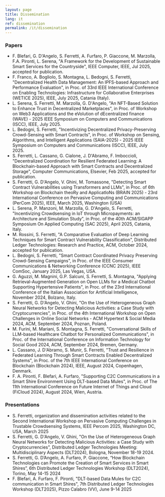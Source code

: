 ```yaml
---
layout: page
title: Dissemination
lang: it
ref: dissemination
permalink: /it/dissemination
---
```


### Papers
- F. Blefari, G. D'Angelo, S. Ferretti, A. Furfaro, P. Giaccone, M. Marzolla, F.A. Pironti, L. Serena, "A Framework for the Development of Sustainable Smart Services for the Countryside", IEEE Computer, IEEE, Jul 2025, accepted for publication.
- F. Franco, A. Bogliolo, S. Montagna, L. Bedogni, S. Ferretti, "Decentralized Health Data Management: An IPFS-based Approach and Performance Evaluation", in Proc. of 33rd IEEE International Conference on Enabling Technologies: Infrastructure for Collaborative Enterprises (WETICE 2025), IEEE, July 2025, Catania (Italy).
- L. Serena, S. Ferretti, M. Marzolla, G. D'Angelo, "An NFT-Based Solution to Enhance Trust in Decentralized Marketplaces", in Proc. of Workshop on Web3 Applications and the eVolution of dEcentralized finance (WAVE) - 2025 IEEE Symposium on Computers and Communications (ISCC), IEEE, July 2025.
- L. Bedogni, S. Ferretti, "Incentivizing Decentralized Privacy-Preserving Crowd-Sensing with Smart Contracts", in Proc. of Workshop on Sensing, Algorithms, and Intelligent Applications (SAIA-2025) - 2025 IEEE Symposium on Computers and Communications (ISCC), IEEE, July 2025.
- S. Ferretti, L. Cassano, G. Cialone, J. D'Abramo, F. Imboccioli, "Decentralized Coordination for Resilient Federated Learning: A Blockchain-based Approach with Smart Contracts and Decentralized Storage", Computer Communications, Elsevier, Feb 2025, accepted for publication.
- S. Ferretti, G. D'Angelo, V. Ghini, M. Tomassone, "Detecting Smart Contract Vulnerabilities using Transformers and LLMs", in Proc. of 6th Workshop on Blockchain theoRy and ApplicatIoNs (BRAIN 2025) - 23rd International Conference on Pervasive Computing and Communications (PerCom 2025), IEEE, March 2025, Washington (USA)
- L. Serena, P. Manzoni, M. Marzolla, G. D'Angelo, S. Ferretti, "Incentivizing Crowdsensing in IoT through Micropayments: an Architecture and Simulation Study", in Proc. of the 40th ACM/SIGAPP Symposium On Applied Computing (SAC 2025), April 2025, Catania, Italy.
- M. Rossini, S. Ferretti, "A Comparative Evaluation of Deep Learning Techniques for Smart Contract Vulnerability Classification", Distributed Ledger Technologies: Research and Practice, ACM, October 2024, accepted for publication.
- L. Bedogni, S. Ferretti, "Smart Contract Coordinated Privacy Preserving Crowd-Sensing Campaigns", in Proc. of the IEEE Consumer Communications & Networking Conference (CCNC 2025), IEEE ComSoc, January 2025, Las Vegas, USA.
- G. Aguzzi, M. Magnini, G.P. Salcuni, S. Ferretti, S. Montagna, "Applying Retrieval-Augmented Generation on Open LLMs for a Medical Chatbot Supporting Hypertensive Patients", in Proc. of the 23rd International Conference of the Italian Association for Artificial Intelligence, November 2024, Bolzano, Italy.
- S. Ferretti, G. D'Angelo, V. Ghini, "On the Use of Heterogeneous Graph Neural Networks for Detecting Malicious Activities: a Case Study with Cryptocurrencies", in Proc. of the 4th International Workshop on Open Challenges in Online Social Networks - ACM Hypertext \& Social Media 2024, ACM, September 2024, Poznan, Poland.
- M. Furini, M. Mariani, S. Montagna, S. Ferretti, "Conversational Skills of LLM-based Healthcare Chatbot for Personalized Communications", in Proc. of the International Conference on Information Technology for Social Good 2024, ACM, September 2024, Bremen, Germany.
- L. Cassano, J. D'Abramo, S. Munir, S. Ferretti, "Trust and Resilience in Federated Learning Through Smart Contracts Enabled Decentralized Systems", in Proc. of the 7th IEEE International Conference on Blockchain (Blockchain 2024), IEEE, August 2024, Copenhagen, Denmark.
- F. A. Pironti, F. Blefari, A. Furfaro, "Supporting C2C Communications in a Smart Shire Environment Using DLT-based Data Mules", in Proc. of The 11th International Conference on Future Internet of Things and Cloud (FiCloud 2024), August 2024, Wien, Austria.

### Presentations
- S. Ferretti, organization and dissemination activities related to the Second International Workshop on Pervasive Computing Challenges in Trustable Crowdsensing Systems, IEEE Percom 2025, Washington DC, USA, March 2025
- S. Ferretti, G. D'Angelo, V. Ghini, "On the Use of Heterogeneous Graph Neural Networks for Detecting Malicious Activities: a Case Study with Cryptocurrencies", Distributed Ledger Technologies Meeting: Multidisciplinary Aspects (DLT2024), Bologna, November 18-19 2024.
- S. Ferretti, G. D’Angelo, A. Furfaro, P. Giaccone, “How Blockchain Technologies can Promote the Creation of Smart Services in Smart Shires”, 6th Distributed Ledger Technologies Workshop (DLT2024), Torino, May 14-15 2024
- F. Blefari, A. Furfaro, F. Pironti, "DLT-based Data Mules for C2C communication in Smart Shires", 7th Distributed Ledger Technologies Workshop (DLT2025), Pizzo Calabro (VV), June 9-14 2025
